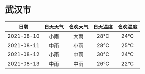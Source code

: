 # 武汉市
|日期|白天天气|夜晚天气|白天温度|夜晚温度|
|:--:|:--:|:--:|:--:|:--:|
|2021-08-10|小雨|大雨|28℃|24℃|
|2021-08-11|中雨|小雨|28℃|25℃|
|2021-08-12|小雨|中雨|30℃|24℃|
|2021-08-13|中雨|中雨|26℃|22℃|
